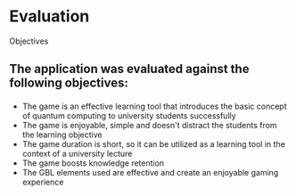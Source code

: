 # Evaluation

<p class='slide-subtitle'>Objectives</p>

<div class='section-wrapper'>
  <h2>The application was evaluated against the following objectives:</h2>
  <ul class='flex-list'>
        <li>The game is an effective learning tool that introduces the basic concept of quantum computing to university students successfully</li>
        <li v-click>The game is enjoyable, simple and doesn't distract the students from the learning objective</li>
        <li v-click='+2'>The game duration is short, so it can be utilized as a learning tool in the context of a university lecture</li>
        <li v-click='+3'>The game boosts knowledge retention</li>
        <li v-click='+4'>The GBL elements used are effective and create an enjoyable gaming experience</li>
  </ul>
</div>

<style>
  h2 {
    margin-bottom: 1em;
  }
</style>

